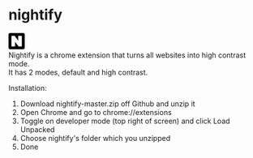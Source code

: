 # nightify
<img src="images/32.png"> <br>Nightify is a chrome extension that turns all websites into high contrast mode.
<br>It has 2 modes, default and high contrast.

Installation:
1. Download nightify-master.zip off Github and unzip it<br>
2. Open Chrome and go to chrome://extensions<br>
3. Toggle on developer mode (top right of screen) and click Load Unpacked<br>
4. Choose nightify's folder which you unzipped<br>
5. Done<br>
<br>


